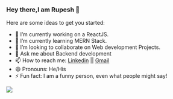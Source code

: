 ### Hey there,I am Rupesh 👋


Here are some ideas to get you started:

- 🔭 I’m currently working on a ReactJS.
- 🌱 I’m currently learning MERN Stack.
- 👯 I’m looking to collaborate on Web development Projects.
- 💬 Ask me about Backend development
- 📫 How to reach me: [Linkedin](https://www.linkedin.com/in/rupesh-chandra-mohanty/) || [Gmail](mailto:rupeshmohanty67@gmail.com)
- 😄 Pronouns: He/His
- ⚡ Fun fact: I am a funny person, even what people might say!

<img src="https://github-readme-stats.vercel.app/api?username=rupeshmohanty&&show_icons=true&title_color=ffffff&icon_color=bb2acf&text_color=daf7dc&bg_color=006a71"/>
